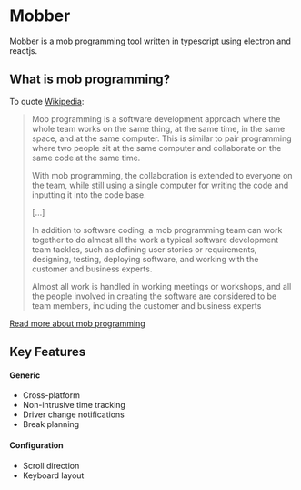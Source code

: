 # Mobber

Mobber is a mob programming tool written in typescript using electron and reactjs.

## What is mob programming?
To quote [Wikipedia](https://wikipedia.org):
> Mob programming is a software development approach where the whole team works on the same thing, at the same time, in the same space, and at the same computer. This is similar to pair programming where two people sit at the same computer and collaborate on the same code at the same time.
>
> With mob programming, the collaboration is extended to everyone on the team, while still using a single computer for writing the code and inputting it into the code base.
>
> [...]
>
> In addition to software coding, a mob programming team can work together to do almost all the work a typical software development team tackles, such as defining user stories or requirements, designing, testing, deploying software, and working with the customer and business experts.
>
> Almost all work is handled in working meetings or workshops, and all the people involved in creating the software are considered to be team members, including the customer and business experts 

[Read more about mob programming](https://en.wikipedia.org/wiki/Mob_programming)

## Key Features

#### Generic
* Cross-platform
* Non-intrusive time tracking
* Driver change notifications
* Break planning

#### Configuration
* Scroll direction
* Keyboard layout